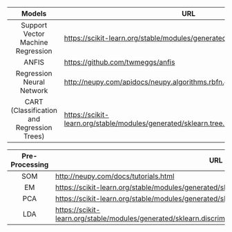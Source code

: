 |                   Models                   | URL                                                                                        |
|:------------------------------------------:|--------------------------------------------------------------------------------------------|
| Support Vector Machine Regression          | https://scikit-learn.org/stable/modules/generated/sklearn.svm.SVR.html                     | 
| ANFIS                                      | https://github.com/twmeggs/anfis                                                           |
| Regression Neural Network                  | http://neupy.com/apidocs/neupy.algorithms.rbfn.grnn.html                                   | 
| CART (Classification and Regression Trees) | https://scikit-learn.org/stable/modules/generated/sklearn.tree.DecisionTreeClassifier.html |


|           Pre-Processing                   | URL                                                                                        |
|:------------------------------------------:|--------------------------------------------------------------------------------------------|
| SOM                                     | http://neupy.com/docs/tutorials.html                                                       |    
| EM                                         | https://scikit-learn.org/stable/modules/generated/sklearn.mixture.GaussianMixture.html     |
| PCA                                        | https://scikit-learn.org/stable/modules/generated/sklearn.decomposition.PCA.html           | 
| LDA                                        | https://scikit-learn.org/stable/modules/generated/sklearn.discriminant_analysis.LinearDiscriminantAnalysis.html |


